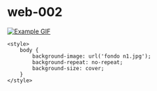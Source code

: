 # web-002

<a href="http://example.com">
  <img src="https://media.giphy.com/media/26AHONQ79FdWZhAI0/giphy.gif" alt="Example GIF">
</a>








<html lang="es">
<head>
    <meta charset="UTF-8">
    <meta name="viewport" content="width=device-width, initial-scale=1.0">
  
    <style>
        body {
            background-image: url('fondo n1.jpg');
            background-repeat: no-repeat;
            background-size: cover;
        }
    </style>
</head>
<body>
    <h1></h1>
</body>
</html>

